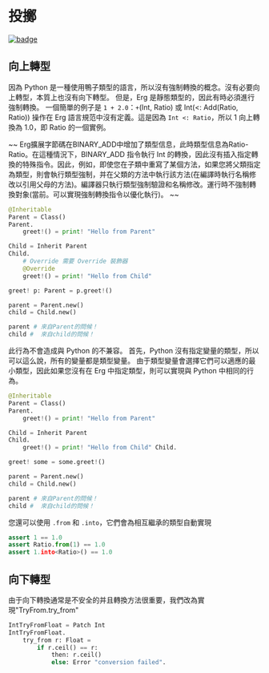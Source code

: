 # 投擲

[![badge](https://img.shields.io/endpoint.svg?url=https%3A%2F%2Fgezf7g7pd5.execute-api.ap-northeast-1.amazonaws.com%2Fdefault%2Fsource_up_to_date%3Fowner%3Derg-lang%26repos%3Derg%26ref%3Dmain%26path%3Ddoc/EN/syntax/type/17_type_casting.md%26commit_hash%3D51de3c9d5a9074241f55c043b9951b384836b258)](https://gezf7g7pd5.execute-api.ap-northeast-1.amazonaws.com/default/source_up_to_date?owner=erg-lang&repos=erg&ref=main&path=doc/EN/syntax/type/17_type_casting.md&commit_hash=51de3c9d5a9074241f55c043b9951b384836b258)

## 向上轉型

因為 Python 是一種使用鴨子類型的語言，所以沒有強制轉換的概念。沒有必要向上轉型，本質上也沒有向下轉型。
但是，Erg 是靜態類型的，因此有時必須進行強制轉換。
一個簡單的例子是 `1 + 2.0`：`+`(Int, Ratio) 或 Int(<: Add(Ratio, Ratio)) 操作在 Erg 語言規范中沒有定義。這是因為 `Int <: Ratio`，所以 1 向上轉換為 1.0，即 Ratio 的一個實例。

~~ Erg擴展字節碼在BINARY_ADD中增加了類型信息，此時類型信息為Ratio-Ratio。在這種情況下，BINARY_ADD 指令執行 Int 的轉換，因此沒有插入指定轉換的特殊指令。因此，例如，即使您在子類中重寫了某個方法，如果您將父類指定為類型，則會執行類型強制，并在父類的方法中執行該方法(在編譯時執行名稱修改以引用父母的方法)。編譯器只執行類型強制驗證和名稱修改。運行時不強制轉換對象(當前。可以實現強制轉換指令以優化執行)。 ~~

```python
@Inheritable
Parent = Class()
Parent.
    greet!() = print! "Hello from Parent"

Child = Inherit Parent
Child.
    # Override 需要 Override 裝飾器
    @Override
    greet!() = print! "Hello from Child"

greet! p: Parent = p.greet!()

parent = Parent.new()
child = Child.new()

parent # 來自Parent的問候！
child #  來自child的問候！
```

此行為不會造成與 Python 的不兼容。 首先，Python 沒有指定變量的類型，所以可以這么說，所有的變量都是類型變量。 由于類型變量會選擇它們可以適應的最小類型，因此如果您沒有在 Erg 中指定類型，則可以實現與 Python 中相同的行為。

```python
@Inheritable
Parent = Class()
Parent.
    greet!() = print! "Hello from Parent"

Child = Inherit Parent
Child.
    greet!() = print! "Hello from Child" Child.

greet! some = some.greet!()

parent = Parent.new()
child = Child.new()

parent # 來自Parent的問候！
child #  來自child的問候！
```

您還可以使用 `.from` 和 `.into`，它們會為相互繼承的類型自動實現

```python
assert 1 == 1.0
assert Ratio.from(1) == 1.0
assert 1.into<Ratio>() == 1.0
```

## 向下轉型

由于向下轉換通常是不安全的并且轉換方法很重要，我們改為實現"TryFrom.try_from"

```python
IntTryFromFloat = Patch Int
IntTryFromFloat.
    try_from r: Float =
        if r.ceil() == r:
            then: r.ceil()
            else: Error "conversion failed".
```
